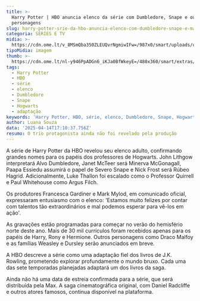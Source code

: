 ```yaml
---
title: >-
  Harry Potter | HBO anuncia elenco da série com Dumbledore, Snape e outros
  personagens
slug: harry-potter-srie-da-hbo-anuncia-elenco-com-dumbledore-snape-e-mais-conhea
categoria: SÉRIES E TV
midia: >-
  https://cdn.ome.lt/v_8MSmQba350ZLEUQvrNgmiwIFw=/987x0/smart/uploads/conteudo/fotos/Design_sem_nome_4_0pbd4Mc.jpg
tipoMidia: imagem
thumb: >-
  https://cdn.ome.lt/nl-y946PpADGn6_iKJa0BfWkeyE=/480x360/smart/extras/conteudos/Design_sem_nome_4_tkYnIgk.jpg
tags:
  - Harry Potter
  - HBO
  - série
  - elenco
  - Dumbledore
  - Snape
  - Hogwarts
  - adaptação
keywords: 'Harry Potter, HBO, série, elenco, Dumbledore, Snape, Hogwarts, adaptação'
author: Luana Souza
data: '2025-04-14T17:10:37.756Z'
resumo: O trio protagonista ainda não foi revelado pela produção
---
```


A série de Harry Potter da HBO revelou seu elenco adulto, confirmando grandes nomes para os papéis dos professores de Hogwarts. John Lithgow interpretará Alvo Dumbledore, Janet McTeer será Minerva McGonagall, Paapa Essiedu assumirá o papel de Severo Snape e Nick Frost será Rúbeo Hagrid. Adicionalmente, Luke Thallon foi escalado como o Professor Quirrell e Paul Whitehouse como Argus Filch.

<blockquote class="instagram-media"><a href="https://www.instagram.com/p/DIbYvI7OfQw/captioned/"></a></blockquote>

Os produtores Francesca Gardiner e Mark Mylod, em comunicado oficial, expressaram entusiasmo com o elenco: 'Estamos muito felizes por contar com talentos tão extraordinários e mal podemos esperar para vê-los em ação'.

As gravações estão programadas para começar no verão do hemisfério norte deste ano. Mais de 30 mil currículos foram recebidos apenas para os papéis de Harry, Rony e Hermione. Outros personagens como Draco Malfoy e as famílias Weasley e Dursley serão anunciados em breve.

A HBO descreve a série como uma adaptação fiel dos livros de J.K. Rowling, prometendo explorar profundamente o mundo bruxo. Cada uma das sete temporadas planejadas adaptará um dos livros da saga.

Ainda não há uma data de estreia confirmada para a série, que será distribuída pela Max. A saga cinematográfica original, com Daniel Radcliffe e outros atores famosos, continua disponível na plataforma.
